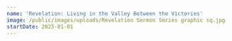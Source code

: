 ```yaml
---
name: 'Revelation: Living in the Valley Between the Victories'
image: /public/images/uploads/Revelation Sermon Series graphic sq.jpg
startDate: 2025-01-01
---
```


